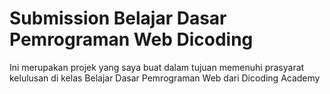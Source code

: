 # Submission Belajar Dasar Pemrograman Web Dicoding

Ini merupakan projek yang saya buat dalam tujuan memenuhi 
prasyarat kelulusan di kelas Belajar Dasar Pemrograman Web dari Dicoding Academy
